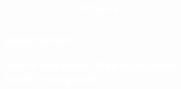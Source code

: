<body>
<div style="display: flex; align-items: center; justify-content: center; flex-direction: column;">
      
<div style="display: flex; gap: 10px;  flex-direction: column; align-items: center; justify-content: center;">
  <h1  align="center" style="color: white;"> Pizzeria
  
 <div>
  <h3 align="left">Description</h3>
    <p  align="left"> Online restaurant Web application (work in progress) </p>
   <br>
  
</div> 

